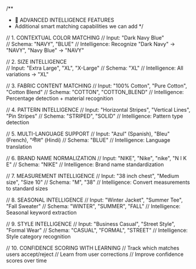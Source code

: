 /**
 * 🧠 ADVANCED INTELLIGENCE FEATURES
 * Additional smart matching capabilities we can add
 */

// 1. CONTEXTUAL COLOR MATCHING
// Input: "Dark Navy Blue"  
// Schema: "NAVY", "BLUE" 
// Intelligence: Recognize "Dark Navy" → "NAVY", "Navy Blue" → "NAVY"

// 2. SIZE INTELLIGENCE  
// Input: "Extra Large", "XL", "X-Large"
// Schema: "XL"
// Intelligence: All variations → "XL"

// 3. FABRIC CONTENT MATCHING
// Input: "100% Cotton", "Pure Cotton", "Cotton Blend"
// Schema: "COTTON", "COTTON_BLEND"
// Intelligence: Percentage detection + material recognition

// 4. PATTERN INTELLIGENCE
// Input: "Horizontal Stripes", "Vertical Lines", "Pin Stripes"
// Schema: "STRIPED", "SOLID"
// Intelligence: Pattern type detection

// 5. MULTI-LANGUAGE SUPPORT
// Input: "Azul" (Spanish), "Bleu" (French), "नीला" (Hindi)
// Schema: "BLUE"
// Intelligence: Language translation

// 6. BRAND NAME NORMALIZATION
// Input: "NIKE", "Nike", "nike", "N I K E"
// Schema: "NIKE"
// Intelligence: Brand name standardization

// 7. MEASUREMENT INTELLIGENCE
// Input: "38 inch chest", "Medium size", "Size 10"
// Schema: "M", "38"
// Intelligence: Convert measurements to standard sizes

// 8. SEASONAL INTELLIGENCE
// Input: "Winter Jacket", "Summer Tee", "Fall Sweater"
// Schema: "WINTER", "SUMMER", "FALL"
// Intelligence: Seasonal keyword extraction

// 9. STYLE INTELLIGENCE
// Input: "Business Casual", "Street Style", "Formal Wear"
// Schema: "CASUAL", "FORMAL", "STREET"
// Intelligence: Style category recognition

// 10. CONFIDENCE SCORING WITH LEARNING
// Track which matches users accept/reject
// Learn from user corrections
// Improve confidence scores over time